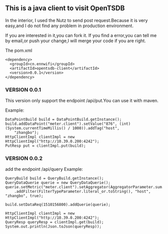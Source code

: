 ## This is a java client to visit OpenTSDB

In the interior, I used the Nutz to send post request.Because it is very easy,and I do not find any problem in production environment.

If you are interested in it,you can fork it. 
If you find a error,you can tell me by email,or push your change,I will merge your code if you are right.

The pom.xml

	<dependency>
	  <groupId>cn.ennwifi</groupId>
	  <artifactId>opentsdb-client</artifactId>
	  <version>0.0.1</version>
	</dependency>
	

### VERSION 0.0.1
This version only support the endpoint /api/put.You can use it with maven.

Example:

	DataPointBuild build = DataPointBuild.getInstance();
    build.addDataPoint("meter.client").setValue("876", (int) (System.currentTimeMillis() / 1000)).addTag("host",
        "zhangbo");
    HttpClientImpl clientImpl = new HttpClientImpl("http://10.39.0.200:4242");
    PutResp put = clientImpl.put(build);
    
### VERSION 0.0.2
add the endpoint /api/query
Example:

	QueryBuild build = QueryBuild.getInstance();
    QueryDataQuerie querie = new QueryDataQuerie();
    querie.setMetric("meter.client").setAggregator(AggregatorParameter.sum.toString())
        .addFilter(FilterTypeParameter.literal_or.toString(), "host", "zhangbo", true);

    build.setDataReq(1510156800).addQuerie(querie);

    HttpClientImpl clientImpl = new HttpClientImpl("http://10.39.0.200:4242");
    QueryResp queryResp = clientImpl.get(build);
    System.out.println(Json.toJson(queryResp));	
	